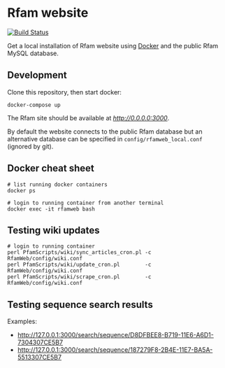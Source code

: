 # Rfam website

[![Build Status](https://jenkins.rnacentral.org/buildStatus/icon?job=update_rfam_website)](https://jenkins.rnacentral.org/job/update_rfam_website/)

Get a local installation of Rfam website using [Docker](https://www.docker.com/)
and the public Rfam MySQL database.

## Development

Clone this repository, then start docker:

```
docker-compose up
```

The Rfam site should be available at *http://0.0.0.0:3000*.

By default the website connects to the public Rfam database but an alternative
database can be specified in `config/rfamweb_local.conf` (ignored by git).

## Docker cheat sheet

```
# list running docker containers
docker ps

# login to running container from another terminal
docker exec -it rfamweb bash
```

## Testing wiki updates

```
# login to running container
perl PfamScripts/wiki/sync_articles_cron.pl -c RfamWeb/config/wiki.conf
perl PfamScripts/wiki/update_cron.pl        -c RfamWeb/config/wiki.conf
perl PfamScripts/wiki/scrape_cron.pl        -c RfamWeb/config/wiki.conf
```

## Testing sequence search results

Examples:

* http://127.0.0.1:3000/search/sequence/D8DFBEE8-B719-11E6-A6D1-7304307CE5B7
* http://127.0.0.1:3000/search/sequence/187279F8-2B4E-11E7-BA5A-5513307CE5B7
